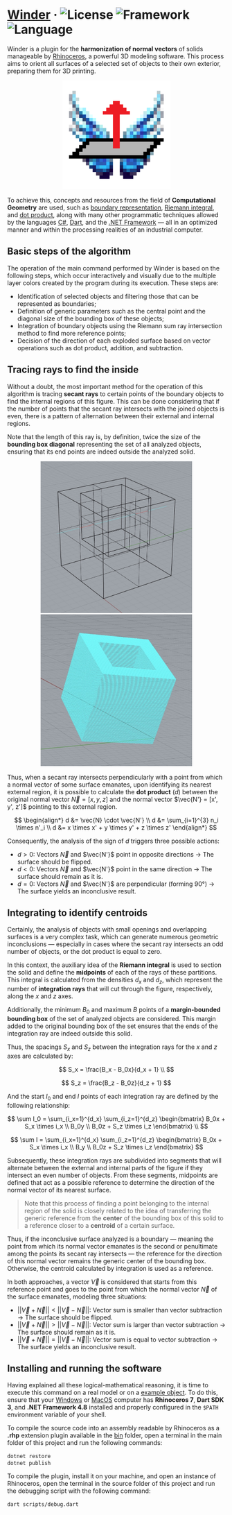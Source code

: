 # [Winder](https://github.com/ruancarllo/winder) &middot; ![License](https://img.shields.io/badge/License-BSD--3--Clause_Clear-blue?style=flat-square) ![Framework](https://img.shields.io/badge/Framework-.NET_4.8-blueviolet?style=flat-square) ![Language](https://img.shields.io/badge/Language-C%23-teal?style=flat-square)

Winder is a plugin for the **harmonization of normal vectors** of solids manageable by [Rhinoceros](https://www.rhino3d.com), a powerful 3D modeling software. This process aims to orient all surfaces of a selected set of objects to their own exterior, preparing them for 3D printing.

<p align="center">
  <img src="./icons/winder-icon-1024px.png" width="250">
</p>

To achieve this, concepts and resources from the field of **Computational Geometry** are used, such as [boundary representation](https://en.wikipedia.org/wiki/Boundary_representation), [Riemann integral](https://en.wikipedia.org/wiki/Riemann_integral), and [dot product](https://en.wikipedia.org/wiki/Dot_product), along with many other programmatic techniques allowed by the languages [C#](https://dotnet.microsoft.com/en-us/languages/csharp), [Dart](https://dart.dev), and the [.NET Framework](https://dotnet.microsoft.com/en-us/learn/dotnet/what-is-dotnet-framework) — all in an optimized manner and within the processing realities of an industrial computer.

## Basic steps of the algorithm

The operation of the main command performed by Winder is based on the following steps, which occur interactively and visually due to the multiple layer colors created by the program during its execution. These steps are:

- Identification of selected objects and filtering those that can be represented as boundaries;
- Definition of generic parameters such as the central point and the diagonal size of the bounding box of these objects;
- Integration of boundary objects using the Riemann sum ray intersection method to find more reference points;
- Decision of the direction of each exploded surface based on vector operations such as dot product, addition, and subtraction.

## Tracing rays to find the inside

Without a doubt, the most important method for the operation of this algorithm is tracing **secant rays** to certain points of the boundary objects to find the internal regions of this figure. This can be done considering that if the number of points that the secant ray intersects with the joined objects is even, there is a pattern of alternation between their external and internal regions.

Note that the length of this ray is, by definition, twice the size of the **bounding box diagonal** representing the set of all analyzed objects, ensuring that its end points are indeed outside the analyzed solid.

<p align="center">
  <img src="./docs/ray-interception.jpg" width="350">
  <img src="./docs/integrated-polyhedron.jpg" width="350">
</p>

Thus, when a secant ray intersects perpendicularly with a point from which a normal vector of some surface emanates, upon identifying its nearest external region, it is possible to calculate the **dot product** ($d$) between the original normal vector $\vec{N} = [x, y, z]$ and the normal vector $\vec{N'} = [x', y', z']$ pointing to this external region.

$$
\begin{align*}
d &= \vec{N} \cdot \vec{N'} \\
d &= \sum_{i=1}^{3} n_i \times n'_i \\
d &= x \times x' + y \times y' + z \times z'
\end{align*}
$$

Consequently, the analysis of the sign of $d$ triggers three possible actions:

- $d > 0$: Vectors $\vec{N}$ and $\vec{N'}$ point in opposite directions → The surface should be flipped.
- $d < 0$: Vectors $\vec{N}$ and $\vec{N'}$ point in the same direction → The surface should remain as it is.
- $d = 0$: Vectors $\vec{N}$ and $\vec{N'}$ are perpendicular (forming 90°) → The surface yields an inconclusive result.

## Integrating to identify centroids

Certainly, the analysis of objects with small openings and overlapping surfaces is a very complex task, which can generate numerous geometric inconclusions — especially in cases where the secant ray intersects an odd number of objects, or the dot product is equal to zero.

In this context, the auxiliary idea of the **Riemann integral** is used to section the solid and define the **midpoints** of each of the rays of these partitions. This integral is calculated from the densities $d_x$ and $d_z$, which represent the number of **integration rays** that will cut through the figure, respectively, along the $x$ and $z$ axes.

Additionally, the minimum $B_0$ and maximum $B$ points of a **margin-bounded bounding box** of the set of analyzed objects are considered. This margin added to the original bounding box of the set ensures that the ends of the integration ray are indeed outside this solid.

Thus, the spacings $S_x$ and $S_z$ between the integration rays for the $x$ and $z$ axes are calculated by:

$$
S_x = \frac{B_x - B_0x}{d_x + 1} \\
$$

$$
S_z = \frac{B_z - B_0z}{d_z + 1}
$$

And the start $I_0$ and end $I$ points of each integration ray are defined by the following relationship:

$$
\sum I_0 = \sum_{i_x=1}^{d_x} \sum_{i_z=1}^{d_z} \begin{bmatrix} B_0x + S_x \times i_x \\ B_0y \\ B_0z + S_z \times i_z \end{bmatrix} \\
$$

$$
\sum I = \sum_{i_x=1}^{d_x} \sum_{i_z=1}^{d_z} \begin{bmatrix} B_0x + S_x \times i_x \\ B_y \\ B_0z + S_z \times i_z \end{bmatrix}
$$

Subsequently, these integration rays are subdivided into segments that will alternate between the external and internal parts of the figure if they intersect an even number of objects. From these segments, midpoints are defined that act as a possible reference to determine the direction of the normal vector of its nearest surface.

> Note that this process of finding a point belonging to the internal region of the solid is closely related to the idea of transferring the generic reference from the **center** of the bounding box of this solid to a reference closer to a **centroid** of a certain surface.

Thus, if the inconclusive surface analyzed is a boundary — meaning the point from which its normal vector emanates is the second or penultimate among the points its secant ray intersects — the reference for the direction of this normal vector remains the generic center of the bounding box. Otherwise, the centroid calculated by integration is used as a reference.

In both approaches, a vector $\vec{V}$ is considered that starts from this reference point and goes to the point from which the normal vector $\vec{N}$ of the surface emanates, modeling three situations:

- $\vert \vert \vec{V} + \vec{N} \vert \vert < \vert \vert \vec{V} - \vec{N} \vert \vert$: Vector sum is smaller than vector subtraction → The surface should be flipped.
- $\vert \vert \vec{V} + \vec{N} \vert \vert > \vert \vert \vec{V} - \vec{N} \vert \vert$: Vector sum is larger than vector subtraction → The surface should remain as it is.
- $\vert \vert \vec{V} + \vec{N} \vert \vert = \vert \vert \vec{V} - \vec{N} \vert \vert$: Vector sum is equal to vector subtraction → The surface yields an inconclusive result.

## Installing and running the software

Having explained all these logical-mathematical reasoning, it is time to execute this command on a real model or on a [example object](./mocks/example.3dm). To do this, ensure that your [Windows](https://en.wikipedia.org/wiki/Microsoft_Windows) or [MacOS](https://en.wikipedia.org/wiki/MacOS) computer has **Rhinoceros 7**, **Dart SDK 3**, and **.NET Framework 4.8** installed and properly configured in the `$PATH` environment variable of your shell.

To compile the source code into an assembly readable by Rhinoceros as a **.rhp** extension plugin available in the [bin](./bin) folder, open a terminal in the main folder of this project and run the following commands:

```shell
dotnet restore
dotnet publish
```

To compile the plugin, install it on your machine, and open an instance of Rhinoceros, open the terminal in the source folder of this project and run the debugging script with the following command:

```shell
dart scripts/debug.dart
```